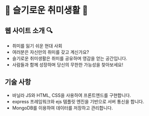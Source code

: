 # 🌈 슬기로운 취미생활 🌈

## 웹 사이트 소개 🔍
- 취미를 잃기 쉬운 현대 사회
- 여러분은 자신만의 취미를 갖고 계신가요?
- 슬기로운 취미생활은 취미를 공유하며 영감을 얻는 공간입니다.
- 사람들과 함께 성장하며 당신의 무한한 가능성을 찾아보세요!

## 기술 사항
- 바닐라 JS와 HTML, CSS을 사용하여 프론트엔드를 구현합니다.
- express 프레임워크와 ejs 템플릿 엔진을 기반으로 서버 통신을 합니다.
- MongoDB를 이용하여 데이터를 저장하고 관리합니다.